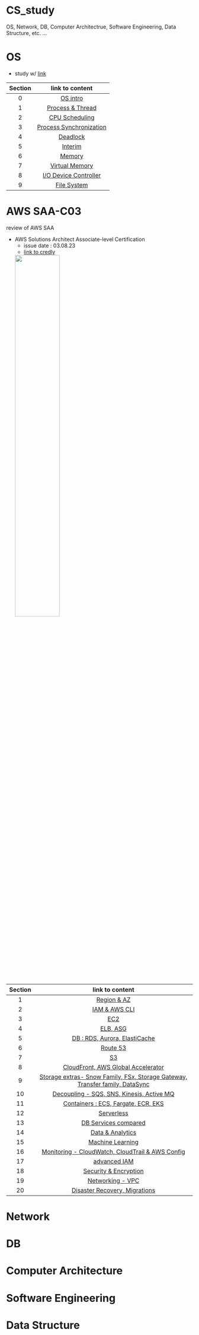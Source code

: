 # CS_study

OS, Network, DB, Computer Architectrue, Software Engineering, Data Structure, etc. ...

# OS
- study w/ [link](https://www.inflearn.com/course/%EB%B9%84%EC%A0%84%EA%B3%B5%EC%9E%90-%EC%9A%B4%EC%98%81%EC%B2%B4%EC%A0%9C)

| Section | link to content |
| :-: | :-: |
| 0 | [OS intro](https://velog.io/@kim_sunnnny/OS-OS-intro-%EC%9E%91%EC%84%B1-%EC%A4%91) |
| 1 | [Process & Thread](https://velog.io/@kim_sunnnny/OS-process-and-thread)|
| 2 | [CPU Scheduling](https://velog.io/@kim_sunnnny/OS-CPU-scheduling) |
| 3 | [Process Synchronization]() |
| 4 | [Deadlock]() |
| 5 | [Interim]() |
| 6 | [Memory]() |
| 7 | [Virtual Memory]() |
| 8 | [I/O Device Controller]() |
| 9 | [File System]() |



### 
# AWS SAA-C03
review of AWS SAA 

- AWS Solutions Architect Associate-level Certification
  - issue date : 03.08.23
  - [link to credly](https://www.credly.com/badges/d4ca0148-c796-47b6-9bb7-29f813c6a730/linked_in_profile)
  <img src=https://github.com/seoyeonK/CS_study/assets/50603274/07fe51ad-fda4-48bf-8b17-c699d614bedf width=50%>

| Section | link to content |
| :-: | :-: |
| 1| [Region & AZ](https://velog.io/@kim_sunnnny/AWS-SAA-Region-AZ-IAM-AWS-CLI) |
| 2 | [IAM & AWS CLI](https://velog.io/@kim_sunnnny/AWS-SAA-Region-AZ-IAM-AWS-CLI) |
| 3 | [EC2](https://velog.io/@kim_sunnnny/AWS-SAA-EC2) |
| 4 | [ELB, ASG]() |
| 5 | [DB : RDS, Aurora, ElastiCache]() |
| 6 | [Route 53]() |
| 7 | [S3]() |
| 8 | [CloudFront, AWS Global Accelerator]() |
| 9 | [Storage extras- Snow Family, FSx, Storage Gateway, Transfer family, DataSync]() |
| 10 | [Decoupling - SQS, SNS, Kinesis, Active MQ]() |
| 11 | [Containers : ECS, Fargate, ECR, EKS]() |
| 12 | [Serverless]() |
| 13 | [DB Services compared]() |
| 14 | [Data & Analytics]() |
| 15 | [Machine Learning]() |
| 16 | [Monitoring - CloudWatch, CloudTrail & AWS Config]() |
| 17 | [advanced IAM]() |
| 18 | [Security & Encryption]() |
| 19 | [Networking - VPC]() |
| 20 | [Disaster Recovery, Migrations]() |





# Network

# DB

# Computer Architecture

# Software Engineering

# Data Structure
